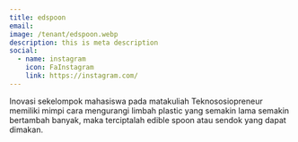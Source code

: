 ```yaml
---
title: edspoon
email: 
image: /tenant/edspoon.webp
description: this is meta description
social:
  - name: instagram
    icon: FaInstagram
    link: https://instagram.com/
---
```

Inovasi sekelompok mahasiswa pada matakuliah Teknososiopreneur memiliki mimpi cara mengurangi limbah plastic yang semakin lama semakin bertambah banyak, maka terciptalah edible spoon atau sendok yang dapat dimakan.